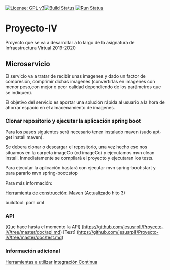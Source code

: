 [![License: GPL v3](https://img.shields.io/badge/License-GPLv3-blue.svg)](https://www.gnu.org/licenses/gpl-3.0)[![Build Status](https://travis-ci.org/jesusrpII/Proyecto-IV.svg?branch=master)](https://travis-ci.org/jesusrpII/Proyecto-IV) [![Run Status](https://api.shippable.com/projects/5daaf6a47e25c60006d54718/badge?branch=master)]() 



# Proyecto-IV
Proyecto que se va a desarrollar a lo largo de la asignatura de Infraestructura Virtual 2019-2020

## Microservicio
El servicio va a tratar de recibir unas imagenes y dado un factor de compresión, comprimir dichas imagenes (convertirlas en imagenes con menor peso,con mejor o peor calidad dependiendo de los parámetros que se indiquen).

El objetivo del servicio es aportar una solución rápida al usuario a la hora de ahorrar espacio en el almacenamiento de imagenes.


### Clonar repositorio y ejecutar la aplicación spring boot

Para los pasos siguientes será necesario tener instalado maven (sudo apt-get install maven).

Se debera clonar o descargar el repositorio, una vez hecho eso nos situamos en la carpeta imageCo (cd imageCo) y ejecutamos mvn clean install. Inmediatamente se compilará el proyecto y ejecutaran los tests.

Para ejecutar la aplicación bastará con ejecutar mvn spring-boot:start y para pararlo mvn spring-boot:stop

Para más información:

[Herramienta de construcción: Maven](https://github.com/jesusrpII/Proyecto-IV/tree/master/doc/buildtool.md)  (Actualizado hito 3)

buildtool: pom.xml

### API

[Que hace hasta el momento la API] (https://github.com/jesusrpII/Proyecto-IV/tree/master/doc/api.md)
[Test] (https://github.com/jesusrpII/Proyecto-IV/tree/master/doc/test.md)

### Información adicional

[Herramientas a utilizar](https://github.com/jesusrpII/Proyecto-IV/tree/master/doc/herramientas.md)
[Integración Continua](https://github.com/jesusrpII/Proyecto-IV/blob/master/doc/integracion_continua.md)

